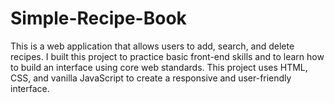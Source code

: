 # Simple-Recipe-Book
This is a web application that allows users to add, search, and delete recipes. I built this project to practice basic front-end skills and to learn how to build an interface using core web standards. This project uses HTML, CSS, and vanilla JavaScript to create a responsive and user-friendly interface.

